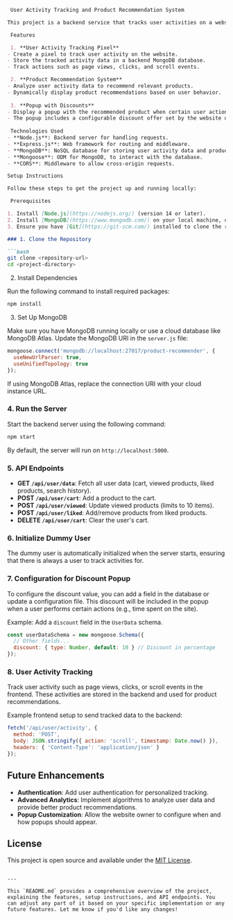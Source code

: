 

```markdown
 User Activity Tracking and Product Recommendation System

This project is a backend service that tracks user activities on a website and provides product recommendations based on the tracked data. It also includes a popup functionality that displays recommended products with a discount offer when certain user actions are performed.

 Features

 1. **User Activity Tracking Pixel**
- Create a pixel to track user activity on the website.
- Store the tracked activity data in a backend MongoDB database.
- Track actions such as page views, clicks, and scroll events.

 2. **Product Recommendation System**
- Analyze user activity data to recommend relevant products.
- Dynamically display product recommendations based on user behavior.
  
 3. **Popup with Discounts**
- Display a popup with the recommended product when certain user actions occur (e.g., scrolling or spending time on the site).
- The popup includes a configurable discount offer set by the website owner.
  
 Technologies Used
- **Node.js**: Backend server for handling requests.
- **Express.js**: Web framework for routing and middleware.
- **MongoDB**: NoSQL database for storing user activity data and product details.
- **Mongoose**: ODM for MongoDB, to interact with the database.
- **CORS**: Middleware to allow cross-origin requests.

Setup Instructions

Follow these steps to get the project up and running locally:

 Prerequisites

1. Install [Node.js](https://nodejs.org/) (version 14 or later).
2. Install [MongoDB](https://www.mongodb.com/) on your local machine, or set up a cloud instance (e.g., MongoDB Atlas).
3. Ensure you have [Git](https://git-scm.com/) installed to clone the repository.

### 1. Clone the Repository

```bash
git clone <repository-url>
cd <project-directory>
```

2. Install Dependencies

Run the following command to install required packages:

```bash
npm install
```

 3. Set Up MongoDB

Make sure you have MongoDB running locally or use a cloud database like MongoDB Atlas. Update the MongoDB URI in the `server.js` file:

```js
mongoose.connect('mongodb://localhost:27017/product-recommender', {
  useNewUrlParser: true,
  useUnifiedTopology: true
});
```

If using MongoDB Atlas, replace the connection URI with your cloud instance URL.

### 4. Run the Server

Start the backend server using the following command:

```bash
npm start
```

By default, the server will run on `http://localhost:5000`.

### 5. API Endpoints

- **GET `/api/user/data`**: Fetch all user data (cart, viewed products, liked products, search history).
- **POST `/api/user/cart`**: Add a product to the cart.
- **POST `/api/user/viewed`**: Update viewed products (limits to 10 items).
- **POST `/api/user/liked`**: Add/remove products from liked products.
- **DELETE `/api/user/cart`**: Clear the user's cart.

### 6. Initialize Dummy User

The dummy user is automatically initialized when the server starts, ensuring that there is always a user to track activities for.

### 7. Configuration for Discount Popup

To configure the discount value, you can add a field in the database or update a configuration file. This discount will be included in the popup when a user performs certain actions (e.g., time spent on the site).

Example: Add a `discount` field in the `UserData` schema.

```js
const userDataSchema = new mongoose.Schema({
  // Other fields...
  discount: { type: Number, default: 10 } // Discount in percentage
});
```

### 8. User Activity Tracking

Track user activity such as page views, clicks, or scroll events in the frontend. These activities are stored in the backend and used for product recommendations.

Example frontend setup to send tracked data to the backend:

```javascript
fetch('/api/user/activity', {
  method: 'POST',
  body: JSON.stringify({ action: 'scroll', timestamp: Date.now() }),
  headers: { 'Content-Type': 'application/json' }
});
```

## Future Enhancements

- **Authentication**: Add user authentication for personalized tracking.
- **Advanced Analytics**: Implement algorithms to analyze user data and provide better product recommendations.
- **Popup Customization**: Allow the website owner to configure when and how popups should appear.

## License

This project is open source and available under the [MIT License](LICENSE).
```

---

This `README.md` provides a comprehensive overview of the project, explaining the features, setup instructions, and API endpoints. You can adjust any part of it based on your specific implementation or any future features. Let me know if you'd like any changes!
